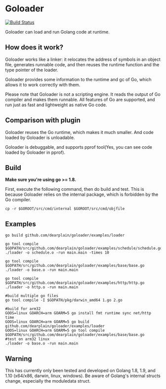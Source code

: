 
# Goloader

[![Build Status](https://travis-ci.org/dearplain/goloader.svg?branch=master)](https://travis-ci.org/dearplain/goloader)

Goloader can load and run Golang code at runtime.

## How does it work?

Goloader works like a linker: it relocates the address of symbols in an object file, generates runnable code, and then reuses the runtime function and the type pointer of the loader.

Goloader provides some information to the runtime and gc of Go, which allows it to work correctly with them.

Please note that Goloader is not a scripting engine. It reads the output of Go compiler and makes them runnable. All features of Go are supported, and run just as fast and lightweight as native Go code.

## Comparison with plugin

Goloader reuses the Go runtime, which makes it much smaller. And code loaded by Goloader is unloadable.

Goloader is debuggable, and supports pprof tool(Yes, you can see code loaded by Goloader in pprof).

## Build

**Make sure you're using go >= 1.8.**

First, execute the following command, then do build and test. This is because Goloader relies on the internal package, which is forbidden by the Go compiler.
```
cp -r $GOROOT/src/cmd/internal $GOROOT/src/cmd/objfile
```

## Examples

```
go build github.com/dearplain/goloader/examples/loader

go tool compile $GOPATH/src/github.com/dearplain/goloader/examples/schedule/schedule.go
./loader -o schedule.o -run main.main -times 10

go tool compile $GOPATH/src/github.com/dearplain/goloader/examples/base/base.go
./loader -o base.o -run main.main

go tool compile $GOPATH/src/github.com/dearplain/goloader/examples/http/http.go
./loader -o http.o -run main.main

#build multiple go files
go tool compile -I $GOPATH/pkg/darwin_amd64 1.go 2.go

#build for arm32
GOOS=linux GOARCH=arm GOARM=5 go install fmt runtime sync net/http time
GOOS=linux GOARCH=arm GOARM=5 go build github.com/dearplain/goloader/examples/loader
GOOS=linux GOARCH=arm GOARM=5 go tool compile $GOPATH/src/github.com/dearplain/goloader/examples/base/base.go
#test on arm32 linux
./loader -o base.o -run main.main
```

## Warning

This has currently only been tested and developed on Golang 1.8, 1.9, and 1.10 (x64/x86, darwin, linux, windows).
Be aware of Golang's internal structs change, especially the moduledata struct.
